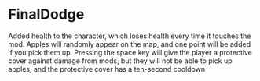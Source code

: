 # FinalDodge
Added health to the character, which loses health every time it touches the mod. Apples will randomly appear on the map, and one point will be added if you pick them up. Pressing the space key will give the player a protective cover against damage from mods, but they will not be able to pick up apples, and the protective cover has a ten-second cooldown
